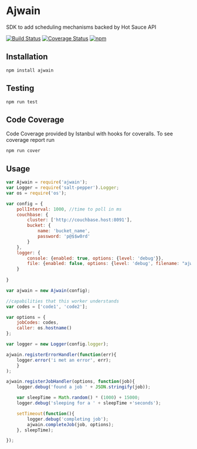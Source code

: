 # Ajwain

SDK to add scheduling mechanisms backed by Hot Sauce API 

[![Build Status](https://travis-ci.org/GannettDigital/SpiceRack.svg?branch=master)](https://travis-ci.org/GannettDigital/SpiceRack)
[![Coverage Status](https://coveralls.io/repos/GannettDigital/SpiceRack/badge.svg?branch=master&service=github)](https://coveralls.io/github/GannettDigital/SpiceRack?branch=master)
[![npm](https://img.shields.io/npm/v/ajwain.svg)](https://www.npmjs.com/package/ajwain)

## Installation
```npm install ajwain```

## Testing
```npm run test```
 
## Code Coverage
Code Coverage provided by Istanbul with hooks for coveralls.  To see coverage report run

```
npm run cover
```

## Usage
```javascript
var Ajwain = require('ajwain');
var Logger = require('salt-pepper').Logger;
var os = require('os');

var config = {
    pollInterval: 1000, //time to poll in ms
    couchbase: {
        cluster: ['http://couchbase.host:8091'],
        bucket: {
            name: 'bucket_name',
            password: 'p@$$w0rd'
        }
    },
    logger: {
        console: {enabled: true, options: {level: 'debug'}},
        file: {enabled: false, options: {level: 'debug', filename: "ajwain.log"}}
    }
    
}

var ajwain = new Ajwain(config);

//capabilities that this worker understands
var codes = ['code1', 'code2'];

var options = {
    jobCodes: codes,
    caller: os.hostname()
};

var logger = new Logger(config.logger);

ajwain.registerErrorHandler(function(err){
    logger.error('i met an error', err);
    }
);

ajwain.registerJobHandler(options, function(job){
    logger.debug('found a job ' + JSON.stringify(job));

    var sleepTime = Math.random() * (1000) + 15000;
    logger.debug('sleeping for a ' + sleepTime +'seconds');

    setTimeout(function(){
        logger.debug('completing job');
        ajwain.completeJob(job, options);
    }, sleepTime);

});
```